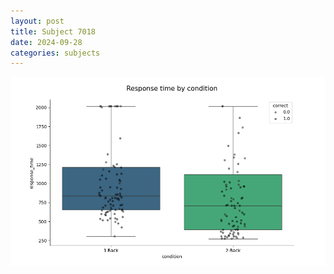 ```yaml
---
layout: post
title: Subject 7018
date: 2024-09-28
categories: subjects
---
```


![](data/7018/run-1/7018_ATS_rt.png)
